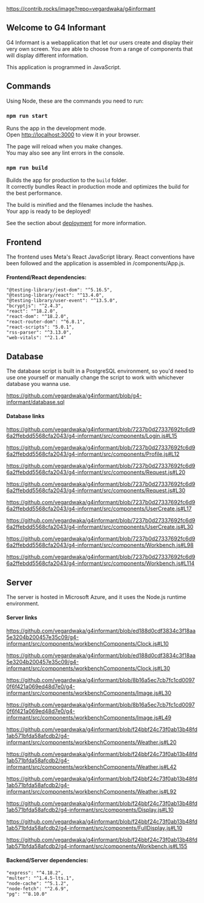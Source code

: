 https://contrib.rocks/image?repo=vegardwaka/g4informant
## Welcome to G4 Informant
G4 Informant is a webapplication that let our users create and display their very own screen.
You are able to choose from a range of components that will display different information.

This application is programmed in JavaScript.

## Commands
Using Node, these are the commands you need to run:

### `npm run start`

Runs the app in the development mode.\
Open [http://localhost:3000](http://localhost:3000) to view it in your browser.

The page will reload when you make changes.\
You may also see any lint errors in the console.

### `npm run build`

Builds the app for production to the `build` folder.\
It correctly bundles React in production mode and optimizes the build for the best performance.

The build is minified and the filenames include the hashes.\
Your app is ready to be deployed!

See the section about [deployment](https://facebook.github.io/create-react-app/docs/deployment) for more information.

## Frontend
The frontend uses Meta's React JavaScript library. React conventions have been followed and the application is assembled in /components/App.js.

#### Frontend/React dependencies:
    "@testing-library/jest-dom": "^5.16.5",
    "@testing-library/react": "^13.4.0",
    "@testing-library/user-event": "^13.5.0",
    "bcryptjs": "^2.4.3",
    "react": "^18.2.0",
    "react-dom": "^18.2.0",
    "react-router-dom": "^6.8.1",
    "react-scripts": "5.0.1",
    "rss-parser": "^3.13.0",
    "web-vitals": "^2.1.4"

## Database
The database script is built in a PostgreSQL environment,
so you'd need to use one yourself or manually change the script to work with whichever database you wanna use.

https://github.com/vegardwaka/g4informant/blob/g4-informant/database.sql

#### Database links
https://github.com/vegardwaka/g4informant/blob/7237b0d27337692fc6d96a2ffebdd5568cfa2043/g4-informant/src/components/Login.js#L15

https://github.com/vegardwaka/g4informant/blob/7237b0d27337692fc6d96a2ffebdd5568cfa2043/g4-informant/src/components/Profile.js#L12

https://github.com/vegardwaka/g4informant/blob/7237b0d27337692fc6d96a2ffebdd5568cfa2043/g4-informant/src/components/Request.js#L20

https://github.com/vegardwaka/g4informant/blob/7237b0d27337692fc6d96a2ffebdd5568cfa2043/g4-informant/src/components/Request.js#L30

https://github.com/vegardwaka/g4informant/blob/7237b0d27337692fc6d96a2ffebdd5568cfa2043/g4-informant/src/components/UserCreate.js#L17

https://github.com/vegardwaka/g4informant/blob/7237b0d27337692fc6d96a2ffebdd5568cfa2043/g4-informant/src/components/UserCreate.js#L30

https://github.com/vegardwaka/g4informant/blob/7237b0d27337692fc6d96a2ffebdd5568cfa2043/g4-informant/src/components/Workbench.js#L98

https://github.com/vegardwaka/g4informant/blob/7237b0d27337692fc6d96a2ffebdd5568cfa2043/g4-informant/src/components/Workbench.js#L114

## Server
The server is hosted in Microsoft Azure, and it uses the Node.js runtime environment.

#### Server links
https://github.com/vegardwaka/g4informant/blob/ed188d0cdf3834c3f18aa5e3204b200457e35c09/g4-informant/src/components/workbenchComponents/Clock.js#L10

https://github.com/vegardwaka/g4informant/blob/ed188d0cdf3834c3f18aa5e3204b200457e35c09/g4-informant/src/components/workbenchComponents/Clock.js#L30

https://github.com/vegardwaka/g4informant/blob/8b16a5ec7cb7fc1cd00970f6f421a069ed48d7e0/g4-informant/src/components/workbenchComponents/Image.js#L30

https://github.com/vegardwaka/g4informant/blob/8b16a5ec7cb7fc1cd00970f6f421a069ed48d7e0/g4-informant/src/components/workbenchComponents/Image.js#L49

https://github.com/vegardwaka/g4informant/blob/f24bbf24c73f0ab13b48fd1ab571bfda58afcdb2/g4-informant/src/components/workbenchComponents/Weather.js#L20

https://github.com/vegardwaka/g4informant/blob/f24bbf24c73f0ab13b48fd1ab571bfda58afcdb2/g4-informant/src/components/workbenchComponents/Weather.js#L42

https://github.com/vegardwaka/g4informant/blob/f24bbf24c73f0ab13b48fd1ab571bfda58afcdb2/g4-informant/src/components/workbenchComponents/Weather.js#L92

https://github.com/vegardwaka/g4informant/blob/f24bbf24c73f0ab13b48fd1ab571bfda58afcdb2/g4-informant/src/components/Display.js#L10

https://github.com/vegardwaka/g4informant/blob/f24bbf24c73f0ab13b48fd1ab571bfda58afcdb2/g4-informant/src/components/FullDisplay.js#L10

https://github.com/vegardwaka/g4informant/blob/f24bbf24c73f0ab13b48fd1ab571bfda58afcdb2/g4-informant/src/components/Workbench.js#L155

#### Backend/Server dependencies:
    "express": "^4.18.2",
    "multer": "^1.4.5-lts.1",
    "node-cache": "^5.1.2",
    "node-fetch": "^2.6.9",
    "pg": "^8.10.0"

